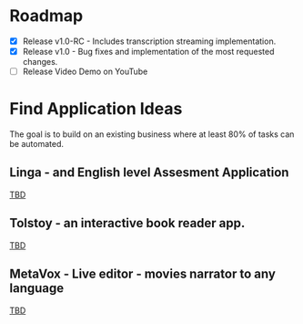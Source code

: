 # Roadmap
- [X] Release v1.0-RC - Includes transcription streaming implementation.
- [X] Release v1.0 - Bug fixes and implementation of the most requested changes.
- [ ] Release Video Demo on YouTube

# Find Application Ideas
 The goal is to build on an existing business where at least 80% of tasks can be automated.

## Linga - and English level Assesment Application
[TBD]()

## Tolstoy - an interactive book reader app.
[TBD]()

## MetaVox - Live editor - movies narrator to any language
[TBD]()


